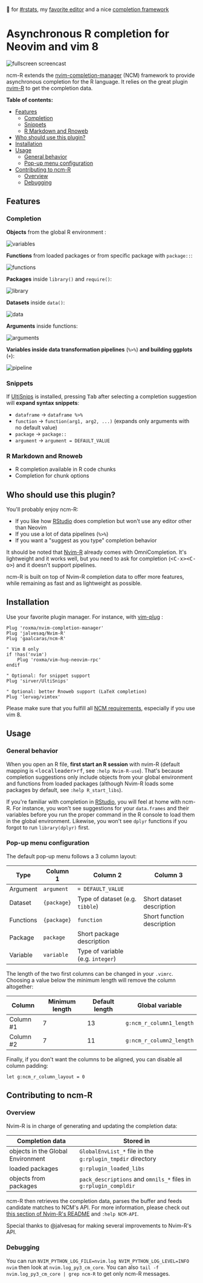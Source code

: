 :purple_heart: for [#rstats](https://twitter.com/search?q=%23rstats), my [favorite editor](https://neovim.io/) and a nice [completion framework](https://github.com/roxma/nvim-completion-manager)

# Asynchronous R completion for Neovim and vim 8

![fullscreen screencast](https://user-images.githubusercontent.com/6551953/33690893-e896c35e-dae5-11e7-973d-cc1bffed1fcf.gif)

ncm-R extends the
[nvim-completion-manager](https://github.com/roxma/nvim-completion-manager)
(NCM) framework to provide asynchronous completion for the R language. It relies on the great plugin
[nvim-R](https://github.com/jalvesaq/Nvim-R) to get the completion data.

**Table of contents:**
<!-- vim-markdown-toc GFM -->

* [Features](#features)
  * [Completion](#completion)
  * [Snippets](#snippets)
  * [R Markdown and Rnoweb](#r-markdown-and-rnoweb)
* [Who should use this plugin?](#who-should-use-this-plugin)
* [Installation](#installation)
* [Usage](#usage)
  * [General behavior](#general-behavior)
  * [Pop-up menu configuration](#pop-up-menu-configuration)
* [Contributing to ncm-R](#contributing-to-ncm-r)
  * [Overview](#overview)
  * [Debugging](#debugging)

<!-- vim-markdown-toc -->

## Features

### Completion

**Objects** from the global R environment :

![variables](https://user-images.githubusercontent.com/6551953/33718172-ce45f746-db5c-11e7-878f-818f5a7059b3.gif)

**Functions** from loaded packages or from specific package with `package::`:

![functions](https://user-images.githubusercontent.com/6551953/33718180-d4510ff4-db5c-11e7-9536-8e8b52f9630f.gif)

**Packages** inside `library()` and `require()`:

![library](https://user-images.githubusercontent.com/6551953/33718181-d47e22dc-db5c-11e7-9768-385b1c1558fe.gif)

**Datasets** inside `data()`:

![data](https://user-images.githubusercontent.com/6551953/33718183-d49b9f06-db5c-11e7-8c97-a5a1793907a3.gif)

**Arguments** inside functions:

![arguments](https://user-images.githubusercontent.com/6551953/33718185-d4b86816-db5c-11e7-8db8-28df7a95d456.gif)

**Variables inside data transformation pipelines** (`%>%`) **and building ggplots** (`+`):

![pipeline](https://user-images.githubusercontent.com/6551953/33718382-76ee990c-db5d-11e7-9a84-89e790c9e577.gif)

### Snippets

If [UltiSnips](https://github.com/sirver/UltiSnips) is installed, pressing
<kbd>Tab</kbd> after selecting a completion suggestion will **expand syntax
snippets**:

+ `dataframe` -> `dataframe %>%`
+ `function` -> `function(arg1, arg2, ...)` (expands only arguments with no
  default value)
+ `package` -> `package::`
+ `argument` -> `argument = DEFAULT_VALUE`

### R Markdown and Rnoweb

+ R completion available in R code chunks
+ Completion for chunk options

## Who should use this plugin?

You'll probably enjoy ncm-R:

+ If you like how [RStudio](https://rstudio.com) does completion but won't use
any editor other than Neovim
+ If you use a lot of data pipelines (`%>%`)
+ If you want a "suggest as you type" completion behavior

It should be noted that [Nvim-R](https://github.com/jalvesaq/Nvim-R) already
comes with OmniCompletion. It's lightweight and it works well, but you need to
ask for completion (<kbd>\<C-x\>\<C-o\></kbd>) and it
doesn't support pipelines.

ncm-R is built on top of Nvim-R completion data to offer more features, while
remaining as fast and as lightweight as possible.

## Installation

Use your favorite plugin manager. For instance, with
[vim-plug](https://github.com/junegunn/vim-plug) :

```vim
Plug 'roxma/nvim-completion-manager'
Plug 'jalvesaq/Nvim-R'
Plug 'gaalcaras/ncm-R'

" Vim 8 only
if !has('nvim')
    Plug 'roxma/vim-hug-neovim-rpc'
endif

" Optional: for snippet support
Plug 'sirver/UltiSnips'

" Optional: better Rnoweb support (LaTeX completion)
Plug 'lervag/vimtex'
```

Please make sure that you fulfill all [NCM
requirements](https://github.com/roxma/nvim-completion-manager#requirements),
especially if you use vim 8.

## Usage

### General behavior

When you open an R file, **first start an R session** with nvim-R (default
mapping is <kbd>\<localleader\>rf</kbd>, see `:help Nvim-R-use`).  That's because
completion suggestions only include objects from your global environment and
functions from loaded packages (although Nvim-R loads some packages by default,
see `:help R_start_libs`).

If you're familiar with completion in [RStudio](https://rstudio.com),
you will feel at home with ncm-R. For instance, you won't see suggestions for
your `data.frames` and their variables before you run the proper command in the
R console to load them in the global environment.  Likewise, you won't see
`dplyr` functions if you forgot to run `library(dplyr)` first.

### Pop-up menu configuration

The default pop-up menu follows a 3 column layout:

| Type      | Column 1    | Column 2                          | Column 3                   |
| ---       | ---         | ---                               | ---                        |
| Argument  | `argument`  | `= DEFAULT_VALUE`                 |                            |
| Dataset   | `{package}` | Type of dataset (e.g. `tibble`)   | Short dataset description  |
| Functions | `{package}` | `function`                        | Short function description |
| Package   | `package`   | Short package description         |                            |
| Variable  | `variable`  | Type of variable (e.g. `integer`) |                            |

The length of the two first columns can be changed in your `.vimrc`. Choosing
a value below the minimum length will remove the column altogether:

| Column    | Minimum length | Default length | Global variable          |
| ---       | ---            | ---            | ---                      |
| Column #1 | 7              | 13             | `g:ncm_r_column1_length` |
| Column #2 | 7              | 11             | `g:ncm_r_column2_length` |

Finally, if you don't want the columns to be aligned, you can disable all
column padding:

```vim
let g:ncm_r_column_layout = 0
```

## Contributing to ncm-R

### Overview

Nvim-R is in charge of generating and updating the completion data:

| Completion data | Stored in |
| --- | --- |
| objects in the Global Environment | `GlobalEnvList_*` file in the `g:rplugin_tmpdir` directory |
| loaded packages | `g:rplugin_loaded_libs` |
| objects from packages | `pack_descriptions` and `omnils_*` files in `g:rplugin_compldir` |

ncm-R then retrieves the completion data, parses the buffer and feeds candidate
matches to NCM's API.  For more information, please check out [this section of
Nvim-R's
README](https://github.com/jalvesaq/Nvim-R#the-communication-between-r-and-either-vim-or-neovim)
and `:help NCM-API`.

Special thanks to @jalvesaq for making several improvements to Nvim-R's API.

### Debugging

You can run `NVIM_PYTHON_LOG_FILE=nvim.log NVIM_PYTHON_LOG_LEVEL=INFO nvim`
then look at `nvim.log_py3_cm_core`. You can also `tail -f nvim.log_py3_cm_core
| grep ncm-R` to get only ncm-R messages.

